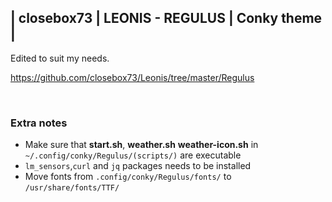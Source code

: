 ## | closebox73 | LEONIS - REGULUS | Conky theme |

Edited to suit my needs.

https://github.com/closebox73/Leonis/tree/master/Regulus

</br>

### Extra notes

- Make sure that **start.sh**, **weather.sh** **weather-icon.sh** in `~/.config/conky/Regulus/(scripts/)` are executable
- `lm_sensors`,`curl` and `jq`  packages needs to be installed
- Move fonts from `.config/conky/Regulus/fonts/` to `/usr/share/fonts/TTF/`
